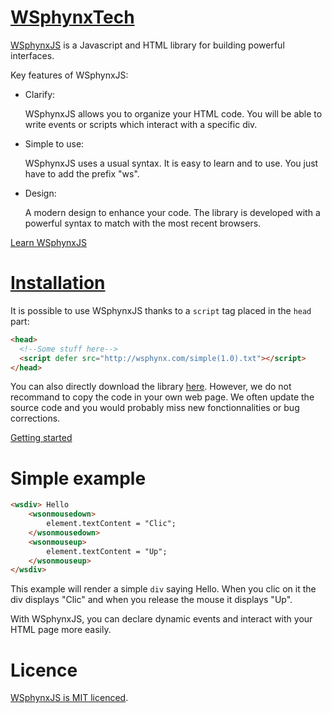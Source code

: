 # <a href="http://wsphynx.com/index.html">WSphynxTech</a>


<a href="http://wsphynx.com/index.html">WSphynxJS</a> is a Javascript and HTML library for building powerful interfaces.


Key features of WSphynxJS:

* Clarify:

    WSphynxJS allows you to organize your HTML code. You will be able to write events or scripts which interact with a specific div.

* Simple to use:

    WSphynxJS uses a usual syntax. It is easy to learn and to use. You just have to add the prefix "ws".

* Design:

    A modern design to enhance your code. The library is developed with a powerful syntax to match with the most recent browsers.
    
<a href="http://wsphynx.com/docs.html">Learn WSphynxJS</a>

# <a href="http://wsphynx.com/docs.html">Installation</a>

It is possible to use WSphynxJS thanks to a `script` tag placed in the `head` part:

```html
<head>
  <!--Some stuff here-->
  <script defer src="http://wsphynx.com/simple(1.0).txt"></script> 
</head>
```

You can also directly download the library <a href="http://wsphynx.com/simple(1.0).txt">here</a>. However, we do not recommand to copy the code in your own web page. We often update the source code and you would probably miss new fonctionnalities or bug corrections.

<a href="http://wsphynx.com/docs.html">Getting started</a>

# Simple example

```html
<wsdiv> Hello
    <wsonmousedown>
        element.textContent = "Clic";
    </wsonmousedown>
    <wsonmouseup>
        element.textContent = "Up";
    </wsonmouseup>
</wsdiv>
```

This example will render a simple `div` saying Hello. When you clic on it the div displays "Clic" and when you release the mouse it displays "Up".

With WSphynxJS, you can declare dynamic events and interact with your HTML page more easily.

# Licence

<a href="http://wsphynx.com/about.html">WSphynxJS is MIT licenced</a>.
